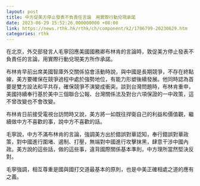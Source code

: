 ```yaml
---
layout: post
title: 中方促美方停止發表不負責任言論　用實際行動兌現承諾
date: 2023-06-29 15:52:26.000000000 +08:00
link: https://news.rthk.hk/rthk/ch/component/k2/1706799-20230629.htm
categories: rthk
---
```


在北京，外交部發言人毛寧回應美國國務卿布林肯的言論時，敦促美方停止發表不負責任的言論，用實際行動兌現美方所作承諾。

布林肯早前出席美國智庫外交關係協會活動時說，與中國是長期競爭，不存在終點線，美方要確保在競爭過程中處於強勢地位，有能力形塑後續發展。他同時認為首要是雙方設法和平共存，確保競爭不演變成衝突。談到台灣問題時，布林肯重申，美國持續奉行基於美中三個聯合公報、台灣關係法及對台六項保證的一中政策，這不曾改變也不會改變。

布林肯日前接受電視台訪問時又說，美方將一如既往捍衛自己的利益和價值觀，繼續做中方不喜歡的事，說中方不喜歡的話。

毛寧說，中方不滿布林肯的言論，強調美方出於錯誤對華認知，奉行錯誤對華政策，對中國進行圍堵、遏制、打壓，無端對中國進行攻擊抹黑，肆意干涉中國內政。美方說的這些話，做的這些事，違背國際關係基本準則，中方理所當然堅決反對。

毛寧強調，相互尊重是國與國打交道最基本的原則，也是中美正確相處之道的應有之義。
